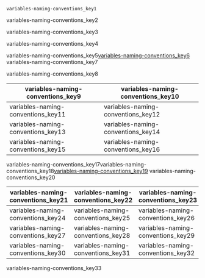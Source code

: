```ngMeta
variables-naming-conventions_key1
```

variables-naming-conventions_key2

  
variables-naming-conventions_key3


variables-naming-conventions_key4


variables-naming-conventions_key5[variables-naming-conventions_key6](https://www.chaseadams.io/most-common-programming-case-types/)
variables-naming-conventions_key7

variables-naming-conventions_key8


|variables-naming-conventions_key9|variables-naming-conventions_key10|
|-----------|-----------|
|variables-naming-conventions_key11|variables-naming-conventions_key12|
|variables-naming-conventions_key13|variables-naming-conventions_key14|
|variables-naming-conventions_key15|variables-naming-conventions_key16|

variables-naming-conventions_key17variables-naming-conventions_key18[variables-naming-conventions_key19](https://hackernoon.com/the-art-of-naming-`variables`-52f44de00aad)
variables-naming-conventions_key20

|variables-naming-conventions_key21|variables-naming-conventions_key22|variables-naming-conventions_key23|
|-----------|-----------|-----------|
|variables-naming-conventions_key24|variables-naming-conventions_key25|variables-naming-conventions_key26|
|variables-naming-conventions_key27|variables-naming-conventions_key28|variables-naming-conventions_key29|
|variables-naming-conventions_key30|variables-naming-conventions_key31|variables-naming-conventions_key32|

variables-naming-conventions_key33
